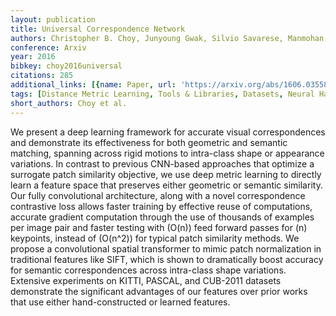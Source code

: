 ```yaml
---
layout: publication
title: Universal Correspondence Network
authors: Christopher B. Choy, Junyoung Gwak, Silvio Savarese, Manmohan Chandraker
conference: Arxiv
year: 2016
bibkey: choy2016universal
citations: 285
additional_links: [{name: Paper, url: 'https://arxiv.org/abs/1606.03558'}]
tags: [Distance Metric Learning, Tools & Libraries, Datasets, Neural Hashing]
short_authors: Choy et al.
---
```

We present a deep learning framework for accurate visual correspondences and
demonstrate its effectiveness for both geometric and semantic matching,
spanning across rigid motions to intra-class shape or appearance variations. In
contrast to previous CNN-based approaches that optimize a surrogate patch
similarity objective, we use deep metric learning to directly learn a feature
space that preserves either geometric or semantic similarity. Our fully
convolutional architecture, along with a novel correspondence contrastive loss
allows faster training by effective reuse of computations, accurate gradient
computation through the use of thousands of examples per image pair and faster
testing with \(O(n)\) feed forward passes for \(n\) keypoints, instead of \(O(n^2)\)
for typical patch similarity methods. We propose a convolutional spatial
transformer to mimic patch normalization in traditional features like SIFT,
which is shown to dramatically boost accuracy for semantic correspondences
across intra-class shape variations. Extensive experiments on KITTI, PASCAL,
and CUB-2011 datasets demonstrate the significant advantages of our features
over prior works that use either hand-constructed or learned features.